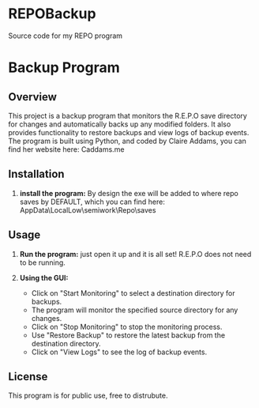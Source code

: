 # REPOBackup
Source code for my REPO program

# Backup Program

## Overview
This project is a backup program that monitors the R.E.P.O save directory for changes and automatically backs up any modified folders. It also provides functionality to restore backups and view logs of backup events. The program is built using Python, and coded by Claire Addams, you can find her website here: Caddams.me

## Installation

1. **install the program:**
   By design the exe will be added to where repo saves by DEFAULT, which you can find here:
   AppData\LocalLow\semiwork\Repo\saves

## Usage

1. **Run the program:**
   just open it up and it is all set! R.E.P.O does not need to be running.

2. **Using the GUI:**
   - Click on "Start Monitoring" to select a destination directory for backups.
   - The program will monitor the specified source directory for any changes.
   - Click on "Stop Monitoring" to stop the monitoring process.
   - Use "Restore Backup" to restore the latest backup from the destination directory.
   - Click on "View Logs" to see the log of backup events.

## License
This program is for public use, free to distrubute.
